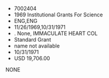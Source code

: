 * 7002404
* 1969 Institutional Grants For Science
* ENG,ENG
* 11/26/1969,10/31/1971
*  . None, IMMACULATE HEART COL
* Standard Grant
*   name not available
* 10/31/1971
* USD 19,706.00

NONE
